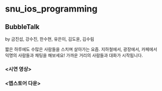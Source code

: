 # snu_ios_programming

## BubbleTalk
by 금진섭, 강수진, 한수현, 유은이, 김도윤, 김수림

짧은 하루에도 수많은 사람들을 스치며 살아가는 요즘. 지하철에서,  광장에서, 카페에서 익명의 사람들과 채팅을 해보세요! 가까운 거리의 사람들과 대화가 시작됩니다.


### <시연 영상>


### <앱스토어 다운> 
